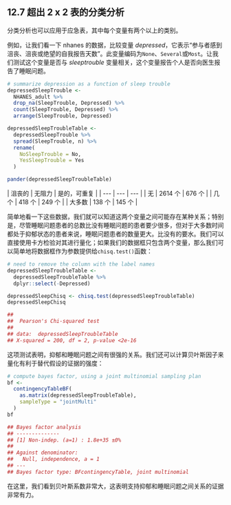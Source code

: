## 12.7 超出 2 x 2 表的分类分析

分类分析也可以应用于应急表，其中每个变量有两个以上的类别。

例如，让我们看一下 nhanes 的数据，比较变量 _depressed_，它表示“参与者感到沮丧、沮丧或绝望的自我报告天数”。此变量编码为`None`、`Several`或`Most`。让我们测试这个变量是否与 _sleeptrouble_ 变量相关，这个变量报告个人是否向医生报告了睡眠问题。

```r
# summarize depression as a function of sleep trouble
depressedSleepTrouble <-
  NHANES_adult %>%
  drop_na(SleepTrouble, Depressed) %>%
  count(SleepTrouble, Depressed) %>%
  arrange(SleepTrouble, Depressed)

depressedSleepTroubleTable <-
  depressedSleepTrouble %>%
  spread(SleepTrouble, n) %>% 
  rename(
    NoSleepTrouble = No,
    YesSleepTrouble = Yes
  )

pander(depressedSleepTroubleTable)
```

<colgroup><col style="width: 16%"> <col style="width: 23%"> <col style="width: 23%"></colgroup> 
| 沮丧的 | 无阻力 | 是的，可重复 |
| --- | --- | --- |
| 无 | 2614 个 | 676 个 |
| 几个 | 418 个 | 249 个 |
| 大多数 | 138 个 | 145 个 |

简单地看一下这些数据，我们就可以知道这两个变量之间可能存在某种关系；特别是，尽管睡眠问题患者的总数比没有睡眠问题的患者要少很多，但对于大多数时间都处于抑郁状态的患者来说，睡眠问题患者的数量更大。比没有的要水。我们可以直接使用卡方检验对其进行量化；如果我们的数据框只包含两个变量，那么我们可以简单地将数据框作为参数提供给`chisq.test()`函数：

```r
# need to remove the column with the label names
depressedSleepTroubleTable <-
  depressedSleepTroubleTable %>%
  dplyr::select(-Depressed)

depressedSleepChisq <- chisq.test(depressedSleepTroubleTable)
depressedSleepChisq
```

```r
## 
##  Pearson's Chi-squared test
## 
## data:  depressedSleepTroubleTable
## X-squared = 200, df = 2, p-value <2e-16
```

这项测试表明，抑郁和睡眠问题之间有很强的关系。我们还可以计算贝叶斯因子来量化有利于替代假设的证据的强度：

```r
# compute bayes factor, using a joint multinomial sampling plan
bf <-
  contingencyTableBF(
    as.matrix(depressedSleepTroubleTable),
    sampleType = "jointMulti"
  )
bf
```

```r
## Bayes factor analysis
## --------------
## [1] Non-indep. (a=1) : 1.8e+35 ±0%
## 
## Against denominator:
##   Null, independence, a = 1 
## ---
## Bayes factor type: BFcontingencyTable, joint multinomial
```

在这里，我们看到贝叶斯系数非常大，这表明支持抑郁和睡眠问题之间关系的证据非常有力。